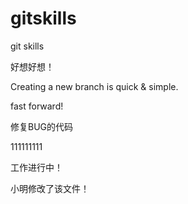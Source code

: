 # gitskills
git skills

好想好想！

Creating a new branch is quick & simple.

fast forward!

修复BUG的代码

111111111

工作进行中！

小明修改了该文件！
